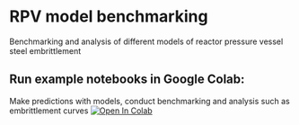 # RPV model benchmarking
Benchmarking and analysis of different models of reactor pressure vessel steel embrittlement

## Run example notebooks in Google Colab:

Make predictions with models, conduct benchmarking and analysis such as embrittlement curves
[![Open In Colab](https://colab.research.google.com/assets/colab-badge.svg)](https://colab.research.google.com/github/uw-cmg/RPV_model_benchmarking/blob/main/RPV_model_benchmarking_notebook.ipynb)


